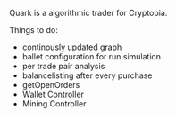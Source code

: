 Quark is a algorithmic trader for Cryptopia.

Things to do:

* continously updated graph
* ballet configuration for run simulation
* per trade pair analysis
* balancelisting after every purchase
* getOpenOrders
* Wallet Controller
* Mining Controller